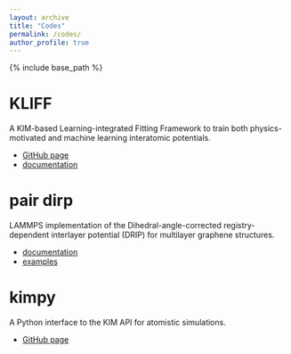 ```yaml
---
layout: archive
title: "Codes"
permalink: /codes/
author_profile: true
---
```


{% include base_path %}


KLIFF
=====
A KIM-based Learning-integrated Fitting Framework to train both
physics-motivated and machine learning interatomic potentials.
- [GitHub page](https://github.com/mjwen/kliff)
- [documentation](https://kliff.readthedocs.io)


pair dirp
=========
LAMMPS implementation of the Dihedral-angle-corrected registry-dependent
interlayer potential (DRIP) for multilayer graphene structures.
- [documentation](https://lammps.sandia.gov/doc/pair_drip.html)
- [examples](https://github.com/lammps/lammps/tree/master/examples/USER/misc/drip)


kimpy
=====
A Python interface to the KIM API for atomistic simulations.
- [GitHub page](https://github.com/openkim/kimpy)


